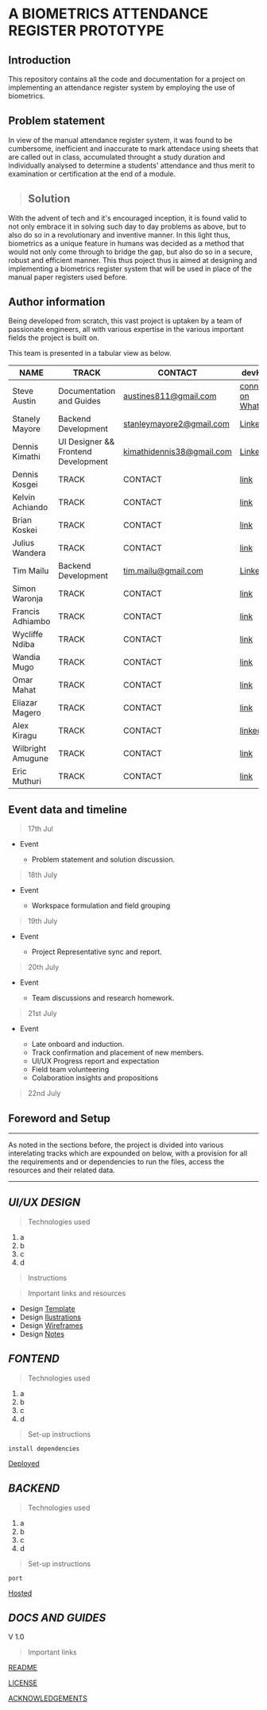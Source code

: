# A BIOMETRICS ATTENDANCE REGISTER PROTOTYPE

## Introduction

This repository contains all the code and documentation for a project on implementing an attendance register system by employing the use of biometrics.

## Problem statement
In view of the manual attendance register system, it was found to be cumbersome, inefficient and inaccurate to mark attendace using sheets that are called out in class, accumulated throught a study duration and individually analysed to determine a students' attendance and thus merit to examination or certification at the end of a module.

>## Solution

With the advent of tech and it's encouraged inception, it is found valid to not only embrace it in solving such day to day problems as above, but to also do so in a revolutionary and inventive manner. In this light thus, biometrics as a unique feature in humans was decided as a method that would not only come through to bridge the gap, but also do so in a secure, robust and efficient manner. This thus poject thus is aimed at designing and implementing a biometrics register system that will be used in place of the manual paper registers used before.
## Author information
Being developed from scratch, this vast project is uptaken by a team of passionate engineers, all with various expertise in the various important fields the project is built on.

This team is presented in a tabular view as below.

| NAME      | TRACK     |   CONTACT     |  devHolla     |
|-----      | -----     |   -------     | ---- |
| Steve Austin      | Documentation and Guides     |   austines811@gmail.com     | [connect on Whatsapp](https://wa.me/254706520652) |
| Stanely Mayore      | Backend Development     |   stanleymayore2@gmail.com    |  [LinkedIn](www.linkedin.com/in/stanley-mayore) |
| Dennis Kimathi      | UI Designer && Frontend Development    |   kimathidennis38@gmail.com    |  [LinkedIn](https://www.linkedin.com/in/dennis-kimathi-46326711b/) |
| Dennis Kosgei      | TRACK     |   CONTACT     |  [link](...) |
| Kelvin Achiando      | TRACK     |   CONTACT     |  [link](...) |
| Brian Koskei      | TRACK     |   CONTACT     |  [link](...) |
| Julius Wandera      | TRACK     |   CONTACT     |  [link](...) |
| Tim Mailu      | Backend Development     |   tim.mailu@gmail.com     |  [LinkedIn](https://www.linkedin.com/in/mailutim/) |
| Simon Waronja      | TRACK     |   CONTACT     |  [link](...) |
| Francis Adhiambo      | TRACK     |   CONTACT     |  [link](...) |
| Wycliffe Ndiba      | TRACK     |   CONTACT     |  [link](...) |
| Wandia Mugo      | TRACK     |   CONTACT     |  [link](...) |
| Omar Mahat      | TRACK     |   CONTACT     |  [link](...) |
| Eliazar Magero      | TRACK     |   CONTACT     |  [link](...) |
| Alex Kiragu      | TRACK     |   CONTACT     |  [linkedIn](linkedin.com/in/alex-kiragu-754690219) |
| Wilbright Amugune      | TRACK     |   CONTACT     |  [link](...) |
| Eric Muthuri      | TRACK     |   CONTACT     |  [link](...) |

## Event data and timeline
> 17th Jul
* Event

    * Problem statement and solution discussion.

> 18th July
* Event

    * Workspace formulation and field grouping

> 19th July
* Event

    * Project Representative sync and report.

> 20th July
* Event

    * Team discussions and research homework.

> 21st July
* Event

    * Late onboard and induction.
    * Track confirmation and placement of new members.
    * UI/UX Progress report and expectation
    * Field team volunteering
    * Colaboration insights and propositions

> 22nd July

## Foreword and Setup
---
As noted in the sections before, the project is divided into various interelating tracks which are expounded on below, with a provision for all the requirements and or dependencies to run the files, access the resources and their related data.

---

## _UI/UX DESIGN_
>Technologies used

1. a
1. b
1. c
1. d

>Instructions

>Important links and resources
* Design [Template]()
* Design [Ilustrations]()
* Design [Wireframes]()
* Design [Notes]()

## _FONTEND_

>Technologies used

1. a
1. b
1. c
1. d
>Set-up instructions

`
install dependencies
`

[Deployed]()

## _BACKEND_
>Technologies used

1. a
1. b
1. c
1. d
>Set-up instructions

`
port
`

[Hosted]()


## _DOCS AND GUIDES_
V 1.0

>Important links

[README]()

[LICENSE]()

[ACKNOWLEDGEMENTS]()



